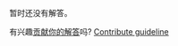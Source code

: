 
暂时还没有解答。

有兴趣[贡献你的解答](https://github.com/BFEdev/BFE.dev-solutions/blob/main/problem/search-element-right-after-target-with-binary-search-possible-duplicate-array_zh.md)吗? [Contribute guideline](https://github.com/BFEdev/BFE.dev-solutions#how-to-contribute)
